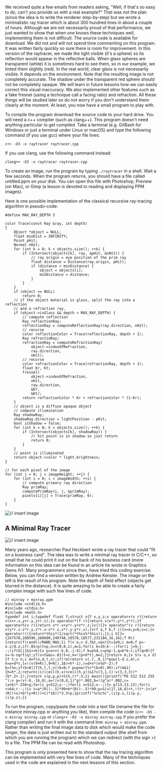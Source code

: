 We received quite a few emails from readers asking, "Well, if that's so easy to do, can't you provide us with a real example?" That was not the plan (since the idea is to write the renderer step-by-step) but we wrote a minimalistic ray tracer which is about 300 hundred lines in about a couple of hours. Although we are not necessarily proud of that performance, we just wanted to show that when one knows these techniques well, implementing them is not difficult. The source code is available for download. We did not and will not spend time commenting on this program. It was written fairly quickly so sure there is room for improvement. In this version of the raytracer, we made the light visible (it's a sphere) so its reflection would appear in the reflective balls. When glass spheres are transparent (white) it is sometimes hard to see them, so in our example, we tinted them slightly (red). In the real world, clear glass is not necessarily visible. It depends on the environment. Note that the resulting image is not completely accurate. The shadow under the transparent red sphere should not be completely opaque. We will learn in future lessons how we can easily correct this visual inaccuracy. We also implemented other features such as a fake fresnel (using a technique call a facing ratio) and refraction. All these things will be studied later so do not worry if you don't understand them clearly at the moment. At least, you now have a small program to play with.

To compile the program download the source code to your hard drive. You will need a c++ compiler (such as clang++). This program doesn't need anything particular to get compiled. Take a terminal (e.g. GitBash for Windows or just a terminal under Linux or macOS) and type the following command (if you use gcc) where your file lives:

```
c++ -O3 -o raytracer raytracer.cpp
```

If you use clang, use the following command instead:

```
clang++ -O3 -o raytracer raytracer.cpp
```

To create an image, run the program by typing `./raytracer` in a shell. Wait a few seconds. When the program returns, you should have a file called untitled.ppm on your disk. You can open this file with Photoshop, Preview (on Mac), or Gimp (a lesson is devoted to reading and displaying PPM images).

Here is one possible implementation of the classical recursive ray-tracing algorithm in pseudo-code:

```
#define MAX_RAY_DEPTH 3 
 
color Trace(const Ray &ray, int depth) 
{ 
    Object *object = NULL; 
    float minDist = INFINITY; 
    Point pHit; 
    Normal nHit; 
    for (int k = 0; k < objects.size(); ++k) { 
        if (Intersect(objects[k], ray, &pHit, &nHit)) { 
            // ray origin = eye position of the prim ray
            float distance = Distance(ray.origin, pHit); 
            if (distance < minDistance) { 
                object = objects[i]; 
                minDistance = distance; 
            } 
        } 
    } 
    if (object == NULL) 
        return 0; 
    // if the object material is glass, split the ray into a reflection
    // and a refraction ray.
    if (object->isGlass && depth < MAX_RAY_DEPTH) { 
        // compute reflection
        Ray reflectionRay; 
        reflectionRay = computeReflectionRay(ray.direction, nHit); 
        // recurse
        color reflectionColor = Trace(reflectionRay, depth + 1); 
        Ray refractioRay; 
        refractionRay = computeRefractionRay( 
            object->indexOfRefraction, 
            ray.direction, 
            nHit); 
        // recurse
        color refractionColor = Trace(refractionRay, depth + 1); 
        float Kr, Kt; 
        fresnel( 
            object->indexOfRefraction, 
            nHit, 
            ray.direction, 
            &Kr, 
            &Kt); 
        return reflectionColor * Kr + refractionColor * (1-Kr); 
    } 
    // object is a diffuse opaque object        
    // compute illumination
    Ray shadowRay; 
    shadowRay.direction = lightPosition - pHit; 
    bool isShadow = false; 
    for (int k = 0; k < objects.size(); ++k) { 
        if (Intersect(objects[k], shadowRay)) { 
            // hit point is in shadow so just return
            return 0; 
        } 
    } 
    // point is illuminated
    return object->color * light.brightness; 
} 
 
// for each pixel of the image
for (int j = 0; j < imageHeight; ++j) { 
    for (int i = 0; i < imageWidth; ++i) { 
        // compute primary ray direction
        Ray primRay; 
        computePrimRay(i, j, &primRay); 
        pixels[i][j] = Trace(primRay, 0); 
    } 
}
```

![// insert image]()

## A Minimal Ray Tracer

![// insert image]()

Many years ago, researcher Paul Heckbert wrote a ray tracer that could "fit on a business card". The idea was to write a minimal ray tracer in C/C++, so small that he could print it out on the back of his business card (more information on this idea can be found in an article he wrote in Graphics Gems IV). Many programmers since then, have tried this coding exercise. Below, you can find a version written by Andrew Kensler. The image on the left is the result of his program. Note the depth of field effect (objects get blurred in the distance). It is quite amazing to be able to create a fairly complex image with such few lines of code.

```
// minray > minray.ppm
#include <stdlib.h>
#include <stdio.h>
#include <math.h>
typedef int i;typedef float f;struct v{f x,y,z;v operator+(v r){return v(x+r.x,y+r.y,z+r.z);}v operator*(f r){return v(x*r,y*r,z*r);}f operator%(v r){return x*r.x+y*r.y+z*r.z;}v(){}v operator^(v r){return v(y*r.z-z*r.y,z*r.x-x*r.z,x*r.y-y*r.x);}v(f a,f b,f c){x=a;y=b;z=c;}v operator!(){return*this*(1/sqrt(*this%*this));}};i G[]={247570,280596,280600,249748,18578,18577,231184,16,16};f R(){return(f)rand()/RAND_MAX;}i T(v o,v d,f&t,v&n){t=1e9;i m=0;f p=-o.z/d.z;if(.01<p)t=p,n=v(0,0,1),m=1;for(i k=19;k--;)for(i j=9;j--;)if(G[j]&1<<k){v p=o+v(-k,0,-j-4);f b=p%d,c=p%p-1,q=b*b-c;if(q>0){f s=-b-sqrt(q);if(s<t&&s>.01)t=s,n=!(p+d*t),m=2;}}return m;}v S(v o,v d){f t;v n;i m=T(o,d,t,n);if(!m)return v(.7,.6,1)*pow(1-d.z,4);v h=o+d*t,l=!(v(9+R(),9+R(),16)+h*-1),r=d+n*(n%d*-2);f b=l%n;if(b<0||T(h,l,t,n))b=0;f p=pow(l%r*(b>0),99);if(m&1){h=h*.2;return((i)(ceil(h.x)+ceil(h.y))&1?v(3,1,1):v(3,3,3))*(b*.2+.1);}return v(p,p,p)+S(h,r)*.5;}i main(){printf("P6 512 512 255 ");v g=!v(-6,-16,0),a=!(v(0,0,1)^g)*.002,b=!(g^a)*.002,c=(a+b)*-256+g;for(i y=512;y--;)for(i x=512;x--;){v p(13,13,13);for(i r=64;r--;){v t=a*(R()-.5)*99+b*(R()-.5)*99;p=S(v(17,16,8)+t,!(t*-1+(a*(R()+x)+b*(y+R())+c)*16))*3.5+p;}printf("%c%c%c",(i)p.x,(i)p.y,(i)p.z);}}
```

To run the program, copy/paste the code into a text file (rename the file for instance minray.cpp or anything you like), then compile the code (`c++ -O3 -o minray minray.cpp` or `clang++ -O3 -o minray minray.cpp` if you prefer the clang compiler) and run it with the command line: `minray > minray.ppm`. Rather than writing the final image data to disk which would make the code longer, the data is just written out to the standard output (the shell from which you are running the program) which we can redirect (with the sign >) to a file. The PPM file can be read with Photoshop.

This program is only presented here to show that the ray tracing algorithm can be implemented with very few lines of code. Many of the techniques used in the code are explained in the next lessons of this section.
